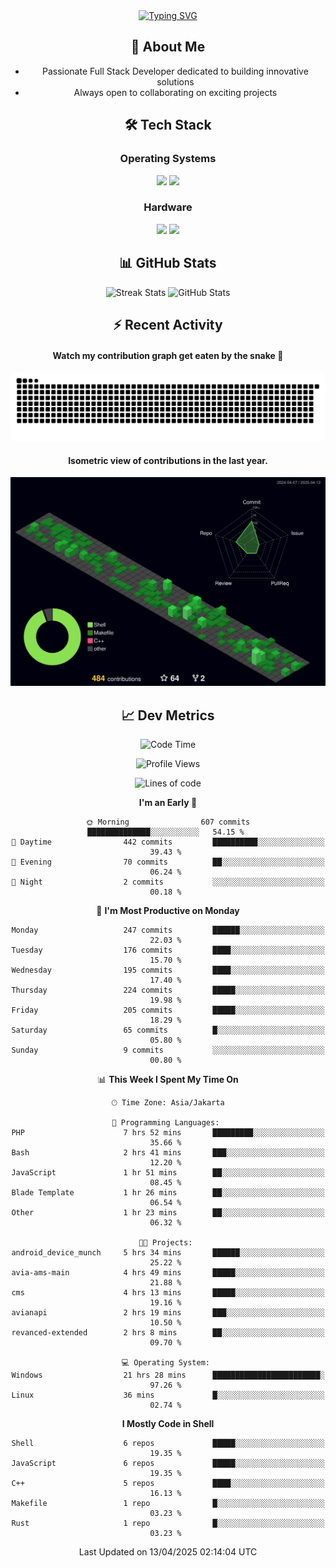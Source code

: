 <div align="center" style="max-width: 900px; margin: auto;">
<a href="https://github.com/thunderkex">
  <img src="https://readme-typing-svg.herokuapp.com?font=Fira+Code&pause=1000&center=true&vCenter=true&width=435&lines=Ha+ha!+I+am+here!;Told+you+a+storm+was+coming!" alt="Typing SVG" />
</a>

## 👋 About Me
- Passionate Full Stack Developer dedicated to building innovative solutions
- Always open to collaborating on exciting projects

## 🛠️ Tech Stack
### Operating Systems
<a href="#"><img src="https://img.shields.io/badge/Linux-FCC624?style=flat&logo=linux&logoColor=black"></a>
<a href="#"><img src="https://img.shields.io/badge/Windows-0078D6?style=flat&logo=windows&logoColor=white"></a>

### Hardware
<a href="#"><img src="https://img.shields.io/badge/Raspberry%20Pi-C51A4A?style=flat&logo=raspberrypi&logoColor=white"></a>
<a href="#"><img src="https://img.shields.io/badge/Arduino-00979D?style=flat&logo=Arduino&logoColor=white"></a>

## 📊 GitHub Stats
<div align="center">
  <img src="https://streak-stats.demolab.com?user=thunderkex&theme=tokyonight-duo&border_radius=20" alt="Streak Stats" />
  <img src="https://github-readme-stats.vercel.app/api?username=thunderkex&show_icons=true&theme=tokyonight&border_radius=20" alt="GitHub Stats" />
</div>

## ⚡ Recent Activity
<h4>Watch my contribution graph get eaten by the snake 🐍</h4>
<img width="600em" alt="thunderkex's Github commit snake" src="https://raw.githubusercontent.com/thunderkex/thunderkex/output/grid-snake-ov.svg" />

<h4>Isometric view of contributions in the last year.</h4>
<a href="./profile-3d-contrib/profile-night-green.svg">
	<img width="600em" src="./profile-3d-contrib/profile-night-green.svg">
</a>

## 📈 Dev Metrics
<!--START_SECTION:waka-->
![Code Time](http://img.shields.io/badge/Code%20Time-1%2C176%20hrs%2033%20mins-blue)

![Profile Views](http://img.shields.io/badge/Profile%20Views-0-blue)

![Lines of code](https://img.shields.io/badge/From%20Hello%20World%20I%27ve%20Written-3.4%20million%20lines%20of%20code-blue)

**I'm an Early 🐤** 

```text
🌞 Morning                607 commits         ██████████████░░░░░░░░░░░   54.15 % 
🌆 Daytime                442 commits         ██████████░░░░░░░░░░░░░░░   39.43 % 
🌃 Evening                70 commits          ██░░░░░░░░░░░░░░░░░░░░░░░   06.24 % 
🌙 Night                  2 commits           ░░░░░░░░░░░░░░░░░░░░░░░░░   00.18 % 
```
📅 **I'm Most Productive on Monday** 

```text
Monday                   247 commits         ██████░░░░░░░░░░░░░░░░░░░   22.03 % 
Tuesday                  176 commits         ████░░░░░░░░░░░░░░░░░░░░░   15.70 % 
Wednesday                195 commits         ████░░░░░░░░░░░░░░░░░░░░░   17.40 % 
Thursday                 224 commits         █████░░░░░░░░░░░░░░░░░░░░   19.98 % 
Friday                   205 commits         █████░░░░░░░░░░░░░░░░░░░░   18.29 % 
Saturday                 65 commits          █░░░░░░░░░░░░░░░░░░░░░░░░   05.80 % 
Sunday                   9 commits           ░░░░░░░░░░░░░░░░░░░░░░░░░   00.80 % 
```


📊 **This Week I Spent My Time On** 

```text
🕑︎ Time Zone: Asia/Jakarta

💬 Programming Languages: 
PHP                      7 hrs 52 mins       █████████░░░░░░░░░░░░░░░░   35.66 % 
Bash                     2 hrs 41 mins       ███░░░░░░░░░░░░░░░░░░░░░░   12.20 % 
JavaScript               1 hr 51 mins        ██░░░░░░░░░░░░░░░░░░░░░░░   08.45 % 
Blade Template           1 hr 26 mins        ██░░░░░░░░░░░░░░░░░░░░░░░   06.54 % 
Other                    1 hr 23 mins        ██░░░░░░░░░░░░░░░░░░░░░░░   06.32 % 

🐱‍💻 Projects: 
android_device_munch     5 hrs 34 mins       ██████░░░░░░░░░░░░░░░░░░░   25.22 % 
avia-ams-main            4 hrs 49 mins       █████░░░░░░░░░░░░░░░░░░░░   21.88 % 
cms                      4 hrs 13 mins       █████░░░░░░░░░░░░░░░░░░░░   19.16 % 
avianapi                 2 hrs 19 mins       ███░░░░░░░░░░░░░░░░░░░░░░   10.50 % 
revanced-extended        2 hrs 8 mins        ██░░░░░░░░░░░░░░░░░░░░░░░   09.70 % 

💻 Operating System: 
Windows                  21 hrs 28 mins      ████████████████████████░   97.26 % 
Linux                    36 mins             █░░░░░░░░░░░░░░░░░░░░░░░░   02.74 % 
```

**I Mostly Code in Shell** 

```text
Shell                    6 repos             █████░░░░░░░░░░░░░░░░░░░░   19.35 % 
JavaScript               6 repos             █████░░░░░░░░░░░░░░░░░░░░   19.35 % 
C++                      5 repos             ████░░░░░░░░░░░░░░░░░░░░░   16.13 % 
Makefile                 1 repo              █░░░░░░░░░░░░░░░░░░░░░░░░   03.23 % 
Rust                     1 repo              █░░░░░░░░░░░░░░░░░░░░░░░░   03.23 % 
```




 Last Updated on 13/04/2025 02:14:04 UTC
<!--END_SECTION:waka-->
</div>
